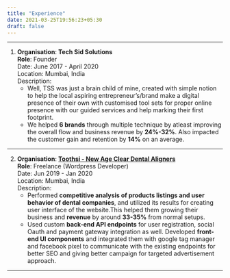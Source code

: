 ```yaml
---
title: "Experience"
date: 2021-03-25T19:56:23+05:30
draft: false
---
```


-------------------------------------------------------------------------------
1.  **Organisation**: **Tech Sid Solutions**\
    **Role**: Founder\
    Date: June 2017 - April 2020\
    Location: Mumbai, India\
    Description:
    - Well, TSS was just a brain child of mine, created with simple notion to help the local aspiring entrepreneur’s/brand make a digital presence of their own with customised tool sets for proper online presence with our guided services and help marking their first footprint.
    - We helped **6 brands** through multiple technique by atleast improving the overall flow and business revenue by **24%-32%**. Also impacted the customer gain and retention by **14%** on an average.
-------------------------------------------------------------------------------
2.  **Organisation**: **[Toothsi - New Age Clear Dental Aligners](https://toothsi.in)**\
    **Role**: Freelance (Wordpress Developer)\
    Date: Jun 2019 - Jan 2020\
    Location: Mumbai, India\
    Description:
    - Performed **competitive analysis of products listings and user behavior of dental companies**, and utilized its results for creating user interface of the website.This helped them growing their business and **revenue** by around **33-35%** from normal setups.
    - Used custom **back-end API endpoints** for user registration, social Oauth and payment gateway integration as well. Developed **front-end UI components** and integrated them with google tag manager and facebook pixel to communicate with the existing endpoints for better SEO and giving better campaign for targeted advertisement approach.
-------------------------------------------------------------------------------

